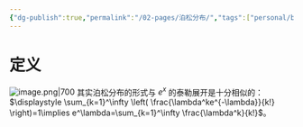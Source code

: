 ```yaml
---
{"dg-publish":true,"permalink":"/02-pages/泊松分布/","tags":["personal/blog","概率论","概念"]}
---
```


# 定义
![image.png|700](https://yelanyanyu-img-bed.oss-cn-hangzhou.aliyuncs.com/img/blog/2024/06/20240606162612.png)
其实泊松分布的形式与 $\displaystyle e^x$ 的泰勒展开是十分相似的：
$\displaystyle \sum_{k=1}^\infty \left( \frac{\lambda^ke^{-\lambda}}{k!} \right)=1\implies e^\lambda=\sum_{k=1}^\infty \frac{\lambda^k}{k!}$。
